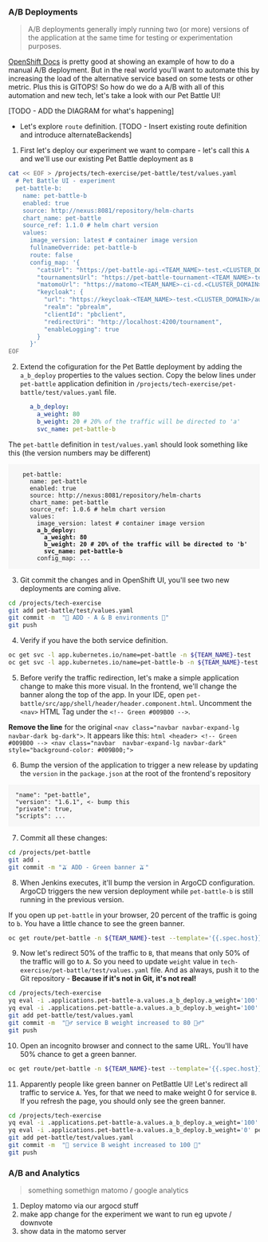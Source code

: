 ### A/B Deployments
> A/B deployments generally imply running two (or more) versions of the application at the same time for testing or experimentation purposes.

[OpenShift Docs](https://docs.openshift.com/container-platform/4.8/applications/deployments/route-based-deployment-strategies.html#deployments-ab-testing_route-based-deployment-strategies) is pretty good at showing an example of how to do a manual A/B deployment. But in the real world you'll want to automate this by increasing the load of the alternative service based on some tests or other metric. Plus this is GITOPS! So how do we do a A/B with all of this automation and new tech, let's take a look with our Pet Battle UI!

[TODO - ADD the DIAGRAM for what's happening]

- Let's explore `route` definition.
[TODO - Insert existing route definition and introduce alternateBackends]

1. First let's deploy our experiment we want to compare -  let's call this `A` and we'll use our existing Pet Battle deployment as `B`
  ```bash
  cat << EOF > /projects/tech-exercise/pet-battle/test/values.yaml
    # Pet Battle UI - experiment
    pet-battle-b:
      name: pet-battle-b
      enabled: true
      source: http://nexus:8081/repository/helm-charts
      chart_name: pet-battle
      source_ref: 1.1.0 # helm chart version
      values:
        image_version: latest # container image version
        fullnameOverride: pet-battle-b
        route: false
        config_map: '{
          "catsUrl": "https://pet-battle-api-<TEAM_NAME>-test.<CLUSTER_DOMAIN>",
          "tournamentsUrl": "https://pet-battle-tournament-<TEAM_NAME>-test.<CLUSTER_DOMAIN>",
          "matomoUrl": "https://matomo-<TEAM_NAME>-ci-cd.<CLUSTER_DOMAIN>/",
          "keycloak": {
            "url": "https://keycloak-<TEAM_NAME>-test.<CLUSTER_DOMAIN>/auth/",
            "realm": "pbrealm",
            "clientId": "pbclient",
            "redirectUri": "http://localhost:4200/tournament",
            "enableLogging": true
          }
        }'
  EOF
  ```

2. Extend the cofiguration for the Pet Battle deployment by adding the `a_b_deploy` properties to the values section. Copy the below lines under `pet-battle` application definition in `/projects/tech-exercise/pet-battle/test/values.yaml` file.
  ```yaml
        a_b_deploy:
          a_weight: 80
          b_weight: 20 # 20% of the traffic will be directed to 'a'
          svc_name: pet-battle-b
  ```
  The `pet-battle` definition in `test/values.yaml` should look something like this (the version numbers may be different)
  <div class="highlight" style="background: #f7f7f7">
  <pre><code class="language-yaml">
    pet-battle:
      name: pet-battle
      enabled: true
      source: http://nexus:8081/repository/helm-charts 
      chart_name: pet-battle
      source_ref: 1.0.6 # helm chart version
      values:
        image_version: latest # container image version  
        <strong>a_b_deploy:
          a_weight: 80
          b_weight: 20 # 20% of the traffic will be directed to 'b'
          svc_name: pet-battle-b</strong>
        config_map: ...
  </code></pre></div>

3. Git commit the changes and in OpenShift UI, you'll see two new deployments are coming alive.
  ```bash
  cd /projects/tech-exercise
  git add pet-battle/test/values.yaml
  git commit -m  "🍿 ADD - A & B environments 🍿"
  git push
  ```

4. Verify if you have the both service definition.
  ```bash
  oc get svc -l app.kubernetes.io/name=pet-battle -n ${TEAM_NAME}-test
  oc get svc -l app.kubernetes.io/name=pet-battle-b -n ${TEAM_NAME}-test
  ```

5. Before verify the traffic redirection, let's make a simple application change to make this more visual. In the frontend, we'll change the banner along the top of the app. In your IDE, open `pet-battle/src/app/shell/header/header.component.html`. Uncomment the `<nav>` HTML Tag under the `<!-- Green #009B00 -->`.

  <strong>Remove the line</strong> for the original `<nav class="navbar navbar-expand-lg navbar-dark bg-dark">`. It appears like this:
    ```html
    <header>
        <!-- Green #009B00 -->
        <nav class="navbar  navbar-expand-lg navbar-dark" style="background-color: #009B00;">
    ```

6. Bump the version of the application to trigger a new release by updating the `version` in the `package.json` at the root of the frontend's repository
  <div class="highlight" style="background: #f7f7f7">
  <pre><code class="language-yaml">
  "name": "pet-battle",
  "version": "1.6.1", <- bump this
  "private": true,
  "scripts": ...
  </code></pre></div>

7. Commit all these changes:
  ```bash
  cd /projects/pet-battle
  git add .
  git commit -m "🫒 ADD - Green banner 🫒"
  ```

8. When Jenkins executes, it'll bump the version in ArgoCD configuration. ArgoCD triggers the new version deployment while `pet-battle-b` is still running in the previous version. 

  If you open up `pet-battle` in your browser, 20 percent of the traffic is going to `b`. You have a little chance to see the green banner.
  ```bash
  oc get route/pet-battle -n ${TEAM_NAME}-test --template='{{.spec.host}}'
  ```

9. Now let's redirect 50% of the traffic to `B`, that means that only 50% of the traffic will go to `A`. So you need to update `weight` value in `tech-exercise/pet-battle/test/values.yaml` file.
And as always, push it to the Git repository - <strong>Because if it's not in Git, it's not real!</strong>
  ```bash
  cd /projects/tech-exercise
  yq eval -i .applications.pet-battle-a.values.a_b_deploy.a_weight='100' pet-battle/test/values.yaml
  yq eval -i .applications.pet-battle-a.values.a_b_deploy.b_weight='100' pet-battle/test/values.yaml
  git add pet-battle/test/values.yaml
  git commit -m  "🏋️‍♂️ service B weight increased to 80 🏋️‍♂️"
  git push
  ```

10. Open an incognito browser and connect to the same URL. You'll have 50% chance to get a green banner.
  ```bash
  oc get route/pet-battle -n ${TEAM_NAME}-test --template='{{.spec.host}}'
  ```

11. Apparently people like green banner on PetBattle UI! Let's redirect all traffic to service `A`. Yes, for that we need to make weight 0 for service `B`. If you refresh the page, you should only see the green banner.
  ```bash
  cd /projects/tech-exercise
  yq eval -i .applications.pet-battle-a.values.a_b_deploy.a_weight='100' pet-battle/test/values.yaml
  yq eval -i .applications.pet-battle-a.values.a_b_deploy.b_weight='0' pet-battle/test/values.yaml
  git add pet-battle/test/values.yaml
  git commit -m  "💯 service B weight increased to 100 💯"
  git push
  ```
### A/B and Analytics
> something somethign matomo / google analytics

1. Deploy matomo via our argocd stuff
2. make app change for the experiment we want to run eg upvote / downvote
3. show data in the matomo server

